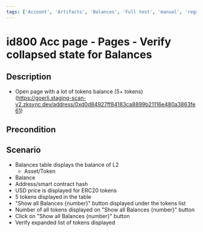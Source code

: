 ```yaml
---
tags: ['Account', 'Artifacts', 'Balances', 'Full test', 'manual', 'regression', 'Active']
---
```


# id800 Acc page - Pages - Verify collapsed state for Balances

## Description
  - Open page with a lot of tokens balance (5+ tokens) (https://goerli.staging-scan-v2.zksync.dev/address/0xd0d84927ff84183ca8899b21116e480a3863fe61)

## Precondition


## Scenario
- Balances table displays the balance of L2
    - Asset/Token
- Balance
- Address/smart contract hash
- USD price is displayed for ERC20 tokens
- 5 tokens displayed in the table
- "Show all Balances \{number\}" button displayed under the tokens list
- Number of all tokens displayed on "Show all Balances \{number\}" button
- Click on "Show all Balances \{number\}" button
- Verify expanded list of tokens displayed
